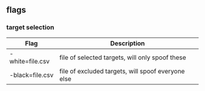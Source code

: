 ## flags

### target selection
| Flag | Description |
| ------------- | ------------- | 
| -white=file.csv | file of selected targets, will only spoof these |
| -black=file.csv | file of excluded targets, will spoof everyone else |

